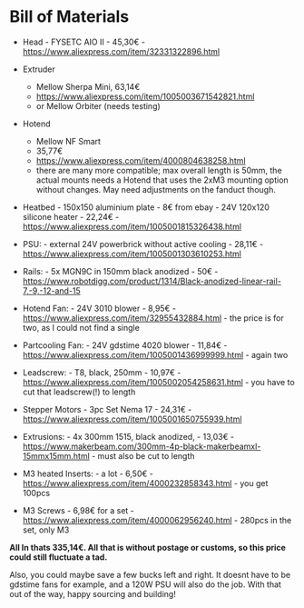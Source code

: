 # Bill of Materials

  -   Head
    - FYSETC AIO II
    - 45,30€
    - https://www.aliexpress.com/item/32331322896.html
  - Extruder 
    - Mellow Sherpa Mini, 63,14€
    - https://www.aliexpress.com/item/1005003671542821.html
    - or Mellow Orbiter (needs testing)
  - Hotend
    - Mellow NF Smart
    - 35,77€
    - https://www.aliexpress.com/item/4000804638258.html
    - there are many more compatible; max overall length is 50mm,
      the actual mounts needs a Hotend that uses the 2xM3 mounting
      option without changes. May need adjustments on the
      fanduct though.

  -   Heatbed
    - 150x150 aluminium plate
    - 8€ from ebay
    - 24V 120x120 silicone heater
    - 22,24€ 
    - https://www.aliexpress.com/item/1005001815326438.html
  -   PSU:
    - external 24V powerbrick without active cooling
    - 28,11€
    - https://www.aliexpress.com/item/1005001303610253.html
  -   Rails:
    - 5x MGN9C in 150mm black anodized
    - 50€
    - https://www.robotdigg.com/product/1314/Black-anodized-linear-rail-7,-9,-12-and-15
  -   Hotend Fan: 
    - 24V 3010 blower
    - 8,95€
    - https://www.aliexpress.com/item/32955432884.html
    - the price is for two, as I could not find a single
  -   Partcooling Fan:
    - 24V gdstime 4020 blower
    - 11,84€
    - https://www.aliexpress.com/item/1005001436999999.html
    - again two
  -   Leadscrew:
    - T8, black, 250mm
    - 10,97€
    - https://www.aliexpress.com/item/1005002054258631.html
    -  you have to cut that leadscrew(!) to length
  -   Stepper Motors
    - 3pc Set Nema 17
    - 24,31€
    - https://www.aliexpress.com/item/1005001650755939.html
  -   Extrusions:
    - 4x 300mm 1515, black anodized,
    - 13,03€
    - https://www.makerbeam.com/300mm-4p-black-makerbeamxl-15mmx15mm.html
    - must also be cut to length
  -   M3 heated Inserts:
    - a lot
    - 6,50€
    - https://www.aliexpress.com/item/4000232858343.html
    - you get 100pcs
  -   M3 Screws
    - 6,98€ for a set
    - https://www.aliexpress.com/item/4000062956240.html
    - 280pcs in the set, only M3

**All In thats 335,14€. All that is without postage or customs, so this price
could still fluctuate a tad.**

Also, you could maybe save a few bucks left and right. It doesnt have to be
gdstime fans for example, and a 120W PSU will also do the job.  With that out
of the way, happy sourcing and building!
